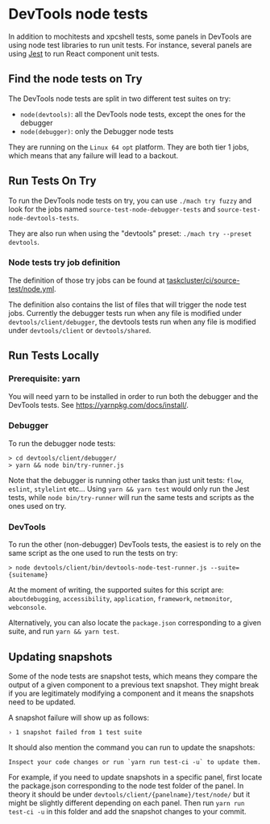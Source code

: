 # DevTools node tests

In addition to mochitests and xpcshell tests, some panels in DevTools are using node test libraries to run unit tests. For instance, several panels are using [Jest](https://jestjs.io/) to run React component unit tests.

## Find the node tests on Try

The DevTools node tests are split in two different test suites on try:
- `node(devtools)`: all the DevTools node tests, except the ones for the debugger
- `node(debugger)`: only the Debugger node tests

They are running on the `Linux 64 opt` platform. They are both tier 1 jobs, which means that any failure will lead to a backout.

## Run Tests On Try

To run the DevTools node tests on try, you can use `./mach try fuzzy` and look for the jobs named `source-test-node-debugger-tests` and `source-test-node-devtools-tests`.

They are also run when using the "devtools" preset: `./mach try --preset devtools`.

### Node tests try job definition

The definition of those try jobs can be found at [taskcluster/ci/source-test/node.yml](https://searchfox.org/mozilla-central/source/taskcluster/ci/source-test/node.yml).

The definition also contains the list of files that will trigger the node test jobs. Currently the debugger tests run when any file is modified under `devtools/client/debugger`, the devtools tests run when any file is modified under `devtools/client` or `devtools/shared`.

## Run Tests Locally

### Prerequisite: yarn

You will need yarn to be installed in order to run both the debugger and the DevTools tests. See https://yarnpkg.com/docs/install/.

### Debugger

To run the debugger node tests:
```
> cd devtools/client/debugger/
> yarn && node bin/try-runner.js
```

Note that the debugger is running other tasks than just unit tests: `flow`, `eslint`, `stylelint` etc...
Using `yarn && yarn test` would only run the Jest tests, while `node bin/try-runner` will run the same tests and scripts as the ones used on try.

### DevTools

To run the other (non-debugger) DevTools tests, the easiest is to rely on the same script as the one used to run the tests on try:
```
> node devtools/client/bin/devtools-node-test-runner.js --suite={suitename}
```

At the moment of writing, the supported suites for this script are: `aboutdebugging`, `accessibility`, `application`, `framework`, `netmonitor`, `webconsole`.

Alternatively, you can also locate the `package.json` corresponding to a given suite, and run `yarn && yarn test`.

## Updating snapshots

Some of the node tests are snapshot tests, which means they compare the output of a given component to a previous text snapshot. They might break if you are legitimately modifying a component and it means the snapshots need to be updated.

A snapshot failure will show up as follows:
```
› 1 snapshot failed from 1 test suite
```

It should also mention the command you can run to update the snapshots:
```
Inspect your code changes or run `yarn run test-ci -u` to update them.
```

For example, if you need to update snapshots in a specific panel, first locate the package.json corresponding to the node test folder of the panel. In theory it should be under `devtools/client/{panelname}/test/node/` but it might be slightly different depending on each panel. Then run `yarn run test-ci -u` in this folder and add the snapshot changes to your commit.
